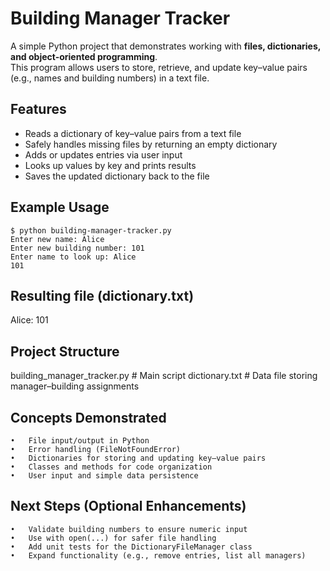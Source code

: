 # Building Manager Tracker

A simple Python project that demonstrates working with **files, dictionaries, and object-oriented programming**.  
This program allows users to store, retrieve, and update key–value pairs (e.g., names and building numbers) in a text file.

## Features

- Reads a dictionary of key–value pairs from a text file
- Safely handles missing files by returning an empty dictionary
- Adds or updates entries via user input
- Looks up values by key and prints results
- Saves the updated dictionary back to the file

## Example Usage

```
$ python building-manager-tracker.py
Enter new name: Alice
Enter new building number: 101
Enter name to look up: Alice
101
```

## Resulting file (dictionary.txt)

Alice: 101

## Project Structure

building_manager_tracker.py # Main script
dictionary.txt # Data file storing manager–building assignments

## Concepts Demonstrated

    •	File input/output in Python
    •	Error handling (FileNotFoundError)
    •	Dictionaries for storing and updating key–value pairs
    •	Classes and methods for code organization
    •	User input and simple data persistence

## Next Steps (Optional Enhancements)

    •	Validate building numbers to ensure numeric input
    •	Use with open(...) for safer file handling
    •	Add unit tests for the DictionaryFileManager class
    •	Expand functionality (e.g., remove entries, list all managers)
